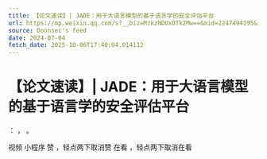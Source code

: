 ```yaml
---
title: 【论文速读】| JADE：用于大语言模型的基于语言学的安全评估平台
url: https://mp.weixin.qq.com/s?__biz=MzkzNDUxOTk2Mw==&mid=2247494195&idx=1&sn=0c87878a1b77155d7400d2093c6fe5cf
source: Doonsec's feed
date: 2024-07-04
fetch_date: 2025-10-06T17:40:04.014112
---
```


# 【论文速读】| JADE：用于大语言模型的基于语言学的安全评估平台

：
，
。

视频
小程序
赞
，轻点两下取消赞
在看
，轻点两下取消在看